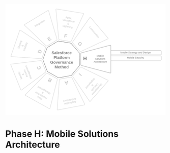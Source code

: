 <p align="center">
  <img src="https://github.com/SalesforcePlatformGovernanceMethod/Phase-H/blob/8e5765b7d60c567fd4546e3aefe668c23da30fc3/images/phase-h.png" title="Phase H">
</p>

<p align='center'>
  <h1>Phase H: Mobile Solutions Architecture</h1>
</p>
